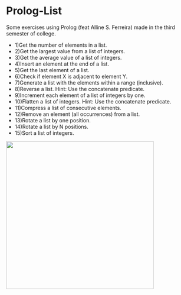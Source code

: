 # Prolog-List
Some exercises using Prolog (feat Alline S. Ferreira) made in the third semester of college.

* 1)Get the number of elements in a list.
* 2)Get the largest value from a list of integers.
* 3)Get the average value of a list of integers.
* 4)Insert an element at the end of a list.
* 5)Get the last element of a list.
* 6)Check if element X is adjacent to element Y.
* 7)Generate a list with the elements within a range (inclusive).
* 8)Reverse a list. Hint: Use the concatenate predicate.
* 9)Increment each element of a list of integers by one.
* 10)Flatten a list of integers. Hint: Use the concatenate predicate.
* 11)Compress a list of consecutive elements.
* 12)Remove an element (all occurrences) from a list.
* 13)Rotate a list by one position.
* 14)Rotate a list by N positions.
* 15)Sort a list of integers.

<img src="https://github.com/MullerPenaforte/Prolog-List/assets/129807601/c26b10fe-951e-4f98-87fb-29b4a8828eeb" width="400">
